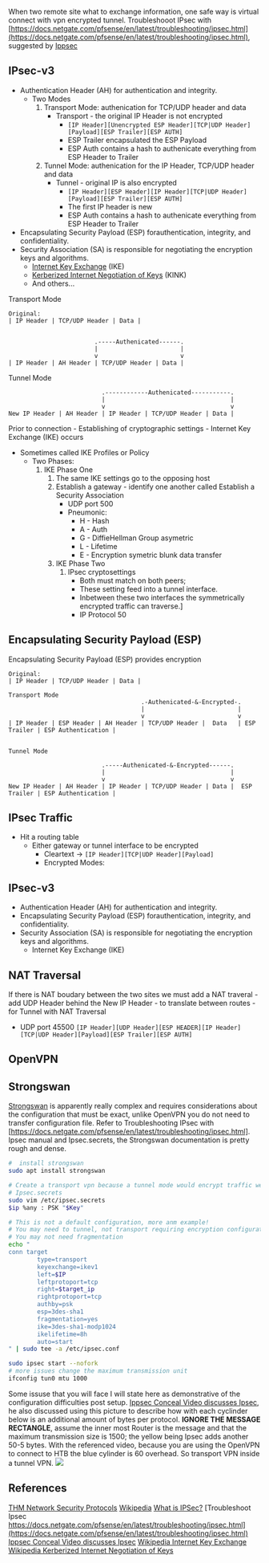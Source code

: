 
When two remote site what to exchange information, one safe way is virtual connect with vpn encrypted tunnel. Troubleshooot IPsec with [https://docs.netgate.com/pfsense/en/latest/troubleshooting/ipsec.html](https://docs.netgate.com/pfsense/en/latest/troubleshooting/ipsec.html), suggested by [Ippsec](https://www.youtube.com/watch?v=1ae64CdwLHE)


## IPsec-v3

- Authentication Header (AH) for authentication and integrity.
	- Two Modes
		1. Transport Mode: authenication for TCP/UDP header and data
			- Transport - the original IP Header is not encrypted
				- `[IP Header][Unencrypted ESP Header][TCP|UDP Header][Payload][ESP Trailer][ESP AUTH]`
				- ESP Trailer encapsulated the ESP Payload
				- ESP Auth contains a hash to authenicate everything from ESP Header to Trailer
		1. Tunnel Mode: authenication for the IP Header, TCP/UDP header and data
			- Tunnel - original IP is also encrypted
				- `[IP Header][ESP Header][IP Header][TCP|UDP Header][Payload][ESP Trailer][ESP AUTH]`
				- The first IP header is new
				- ESP Auth contains a hash to authenicate everything from ESP Header to Trailer
- Encapsulating Security Payload (ESP) forauthentication, integrity, and confidentiality.
- Security Association (SA) is responsible for negotiating the encryption keys and algorithms. 
	- [Internet Key Exchange](https://en.wikipedia.org/wiki/Internet_Key_Exchange "Internet Key Exchange") (IKE) 
	- [Kerberized Internet Negotiation of Keys](https://en.wikipedia.org/wiki/Kerberized_Internet_Negotiation_of_Keys "Kerberized Internet Negotiation of Keys") (KINK)
	- And others...

Transport Mode
```goat 
Original:
| IP Header | TCP/UDP Header | Data | 


						.-----Authenicated------.
						|						|
					    v                       v
| IP Header | AH Header | TCP/UDP Header | Data | 
```

Tunnel Mode
```goat
						  .------------Authenicated-----------.
						  |								      |
					      v                                   v
New IP Header | AH Header | IP Header | TCP/UDP Header | Data | 
```

Prior to connection - Establishing of cryptographic settings - Internet Key Exchange (IKE) occurs
- Sometimes called IKE Profiles or Policy
	- Two Phases:
		1. IKE Phase One
			1. The same IKE settings go to the opposing host
			1. Establish a gateway - identify one another called Establish a Security Association
				- UDP port 500 
				- Pneumonic: 
					- H - Hash
					- A - Auth
					- G - DiffieHellman Group asymetric
					- L - Lifetime
					- E - Encryption symetric blunk data transfer
			1. IKE Phase Two 
				1. IPsec cryptosettings 
					- Both must match on both peers; 
					- These setting feed into a tunnel interface.
					- Inbetween these two interfaces the symmetrically encrypted traffic can traverse.]
					- IP Protocol 50

## Encapsulating Security Payload (ESP)

Encapsulating Security Payload (ESP) provides encryption
```goat 
Original:
| IP Header | TCP/UDP Header | Data | 

Transport Mode
								     .-Authenicated-&-Encrypted-.
								     |						    |
							         v                          v
| IP Header | ESP Header | AH Header | TCP/UDP Header |  Data   | ESP Trailer | ESP Authentication |


Tunnel Mode

						  .-----Authenicated-&-Encrypted------.
						  |								      |
					      v                                   v
New IP Header | AH Header | IP Header | TCP/UDP Header | Data |  ESP Trailer | ESP Authentication | 
```


## IPsec Traffic

- Hit a routing table
	- Either gateway or tunnel interface to be encrypted
		- Cleartext -> `[IP Header][TCP|UDP Header][Payload]`
		- Encrypted Modes:

## IPsec-v3

- Authentication Header (AH) for authentication and integrity.
- Encapsulating Security Payload (ESP) forauthentication, integrity, and confidentiality.
- Security Association (SA) is responsible for negotiating the encryption keys and algorithms. 
	- Internet Key Exchange (IKE)


## NAT Traversal

If there is NAT boudary between the two sites we must add a NAT traveral - add UDP Header behind the New IP Header - to translate between routes - for Tunnel with NAT Traversal
- UDP port 45500
`[IP Header][UDP Header][ESP HEADER][IP Header][TCP|UDP Header][Payload][ESP Trailer][ESP AUTH]`

## OpenVPN

## Strongswan

[Strongswan](https://en.wikipedia.org/wiki/StrongSwan) is apparently really complex and requires considerations about the configuration that must be exact, unlike OpenVPN you do not need to transfer configuration file. Refer to Troubleshooting IPsec with [https://docs.netgate.com/pfsense/en/latest/troubleshooting/ipsec.html]. Ipsec manual and Ipsec.secrets, the Strongswan documentation is pretty rough and dense.

```bash
#  install strongswan
sudo apt install strongswan

# Create a transport vpn because a tunnel mode would encrypt traffic were cant exchange or debug at the other end.
# Ipsec.secrets
sudo vim /etc/ipsec.secrets
$ip %any : PSK "$Key" 

# This is not a default configuration, more anm example!
# You may need to tunnel, not transport requiring encryption configurations
# You may not need fragmentation
echo "
conn target
        type=transport
        keyexchange=ikev1
        left=$IP
        leftprotoport=tcp
        right=$target_ip
        rightprotoport=tcp
        authby=psk
        esp=3des-sha1
        fragmentation=yes 
        ike=3des-sha1-modp1024
        ikelifetime=8h
        auto=start
" | sudo tee -a /etc/ipsec.conf

sudo ipsec start --nofork
# more issues change the maximum transmission unit 
ifconfig tun0 mtu 1000 
```

Some issuse that you will face I will state here as demonstrative of the configuration difficulties post setup. [Ippsec Conceal Video discusses Ipsec](https://www.youtube.com/watch?v=1ae64CdwLHE), he also discussed using this picture to describe how with each cyclinder below is an additional amount of bytes per protocol. **IGNORE THE MESSAGE RECTANGLE**, assume the inner most Router is the message and that the maximum transmission size is 1500; the yellow being Ipsec adds another 50-5 bytes. With the referenced video, because you are using the OpenVPN to connect to HTB the blue cylinder is 60 overhead. So transport VPN inside a tunnel VPN. 
![](Onion_diagram.png)



## References

[THM Network Security Protocols](https://tryhackme.com/room/networksecurityprotocols)
[Wikipedia](https://en.wikipedia.org/wiki/IPsec)
[What is IPSec?](https://www.youtube.com/watch?v=tuDVWQOG0C0)
[Troubleshoot Ipsec https://docs.netgate.com/pfsense/en/latest/troubleshooting/ipsec.html](https://docs.netgate.com/pfsense/en/latest/troubleshooting/ipsec.html)
[Ippsec Conceal Video discusses Ipsec](https://www.youtube.com/watch?v=1ae64CdwLHE)
[Wikipedia Internet Key Exchange](https://en.wikipedia.org/wiki/Internet_Key_Exchange "Internet Key Exchange")
[Wikipedia Kerberized Internet Negotiation of Keys](https://en.wikipedia.org/wiki/Kerberized_Internet_Negotiation_of_Keys "Kerberized Internet Negotiation of Keys") 